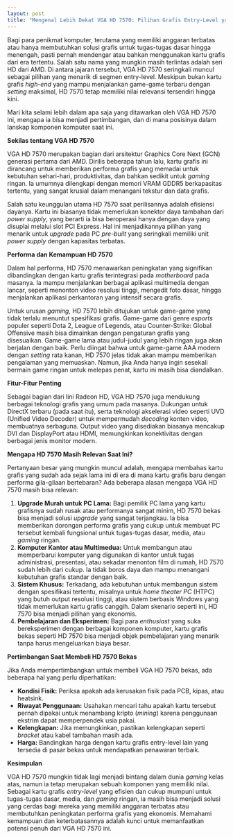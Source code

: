 ```yaml
---
layout: post
title: "Mengenal Lebih Dekat VGA HD 7570: Pilihan Grafis Entry-Level yang Tetap Relevan"
---
```


Bagi para penikmat komputer, terutama yang memiliki anggaran terbatas atau hanya membutuhkan solusi grafis untuk tugas-tugas dasar hingga menengah, pasti pernah mendengar atau bahkan menggunakan kartu grafis dari era tertentu. Salah satu nama yang mungkin masih terlintas adalah seri HD dari AMD. Di antara jajaran tersebut, VGA HD 7570 seringkali muncul sebagai pilihan yang menarik di segmen entry-level. Meskipun bukan kartu grafis *high-end* yang mampu menjalankan game-game terbaru dengan *setting* maksimal, HD 7570 tetap memiliki nilai relevansi tersendiri hingga kini.

Mari kita selami lebih dalam apa saja yang ditawarkan oleh VGA HD 7570 ini, mengapa ia bisa menjadi pertimbangan, dan di mana posisinya dalam lanskap komponen komputer saat ini.

**Sekilas tentang VGA HD 7570**

VGA HD 7570 merupakan bagian dari arsitektur Graphics Core Next (GCN) generasi pertama dari AMD. Dirilis beberapa tahun lalu, kartu grafis ini dirancang untuk memberikan performa grafis yang memadai untuk kebutuhan sehari-hari, produktivitas, dan bahkan sedikit untuk *gaming* ringan. Ia umumnya dilengkapi dengan memori VRAM GDDR5 berkapasitas tertentu, yang sangat krusial dalam menangani tekstur dan data grafis.

Salah satu keunggulan utama HD 7570 saat perilisannya adalah efisiensi dayanya. Kartu ini biasanya tidak memerlukan konektor daya tambahan dari *power supply*, yang berarti ia bisa beroperasi hanya dengan daya yang disuplai melalui slot PCI Express. Hal ini menjadikannya pilihan yang menarik untuk *upgrade* pada PC *pre-built* yang seringkali memiliki unit *power supply* dengan kapasitas terbatas.

**Performa dan Kemampuan HD 7570**

Dalam hal performa, HD 7570 menawarkan peningkatan yang signifikan dibandingkan dengan kartu grafis terintegrasi pada *motherboard* pada masanya. Ia mampu menjalankan berbagai aplikasi multimedia dengan lancar, seperti menonton video resolusi tinggi, mengedit foto dasar, hingga menjalankan aplikasi perkantoran yang intensif secara grafis.

Untuk urusan *gaming*, HD 7570 lebih ditujukan untuk game-game yang tidak terlalu menuntut spesifikasi grafis. Game-game dari genre *esports* populer seperti Dota 2, League of Legends, atau Counter-Strike: Global Offensive masih bisa dimainkan dengan pengaturan grafis yang disesuaikan. Game-game lama atau judul-judul yang lebih ringan juga akan berjalan dengan baik. Perlu diingat bahwa untuk game-game AAA modern dengan *setting* rata kanan, HD 7570 jelas tidak akan mampu memberikan pengalaman yang memuaskan. Namun, jika Anda hanya ingin sesekali bermain game ringan untuk melepas penat, kartu ini masih bisa diandalkan.

**Fitur-Fitur Penting**

Sebagai bagian dari lini Radeon HD, VGA HD 7570 juga mendukung berbagai teknologi grafis yang umum pada masanya. Dukungan untuk DirectX terbaru (pada saat itu), serta teknologi akselerasi video seperti UVD (Unified Video Decoder) untuk mempermudah *decoding* konten video, membuatnya serbaguna. Output video yang disediakan biasanya mencakup DVI dan DisplayPort atau HDMI, memungkinkan konektivitas dengan berbagai jenis monitor modern.

**Mengapa HD 7570 Masih Relevan Saat Ini?**

Pertanyaan besar yang mungkin muncul adalah, mengapa membahas kartu grafis yang sudah ada sejak lama ini di era di mana kartu grafis baru dengan performa gila-gilaan bertebaran? Ada beberapa alasan mengapa VGA HD 7570 masih bisa relevan:

1.  **Upgrade Murah untuk PC Lama:** Bagi pemilik PC lama yang kartu grafisnya sudah rusak atau performanya sangat minim, HD 7570 bekas bisa menjadi solusi *upgrade* yang sangat terjangkau. Ia bisa memberikan dorongan performa grafis yang cukup untuk membuat PC tersebut kembali fungsional untuk tugas-tugas dasar, media, atau *gaming* ringan.
2.  **Komputer Kantor atau Multimedua:** Untuk membangun atau memperbarui komputer yang digunakan di kantor untuk tugas administrasi, presentasi, atau sekadar menonton film di rumah, HD 7570 sudah lebih dari cukup. Ia tidak boros daya dan mampu menangani kebutuhan grafis standar dengan baik.
3.  **Sistem Khusus:** Terkadang, ada kebutuhan untuk membangun sistem dengan spesifikasi tertentu, misalnya untuk *home theater PC* (HTPC) yang butuh output resolusi tinggi, atau sistem berbasis Windows yang tidak memerlukan kartu grafis canggih. Dalam skenario seperti ini, HD 7570 bisa menjadi pilihan yang ekonomis.
4.  **Pembelajaran dan Eksperimen:** Bagi para *enthusiast* yang suka bereksperimen dengan berbagai komponen komputer, kartu grafis bekas seperti HD 7570 bisa menjadi objek pembelajaran yang menarik tanpa harus mengeluarkan biaya besar.

**Pertimbangan Saat Membeli HD 7570 Bekas**

Jika Anda mempertimbangkan untuk membeli VGA HD 7570 bekas, ada beberapa hal yang perlu diperhatikan:

*   **Kondisi Fisik:** Periksa apakah ada kerusakan fisik pada PCB, kipas, atau heatsink.
*   **Riwayat Penggunaan:** Usahakan mencari tahu apakah kartu tersebut pernah dipakai untuk menambang kripto (*mining*) karena penggunaan ekstrim dapat memperpendek usia pakai.
*   **Kelengkapan:** Jika memungkinkan, pastikan kelengkapan seperti *bracket* atau kabel tambahan masih ada.
*   **Harga:** Bandingkan harga dengan kartu grafis entry-level lain yang tersedia di pasar bekas untuk mendapatkan penawaran terbaik.

**Kesimpulan**

VGA HD 7570 mungkin tidak lagi menjadi bintang dalam dunia *gaming* kelas atas, namun ia tetap merupakan sebuah komponen yang memiliki nilai. Sebagai kartu grafis *entry-level* yang efisien dan cukup mumpuni untuk tugas-tugas dasar, media, dan *gaming* ringan, ia masih bisa menjadi solusi yang cerdas bagi mereka yang memiliki anggaran terbatas atau membutuhkan peningkatan performa grafis yang ekonomis. Memahami kemampuan dan keterbatasannya adalah kunci untuk memanfaatkan potensi penuh dari VGA HD 7570 ini.
